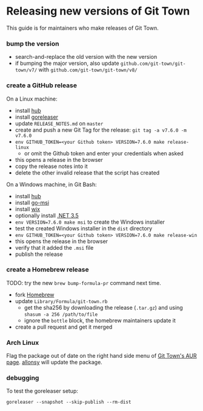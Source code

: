 # Releasing new versions of Git Town

This guide is for maintainers who make releases of Git Town.

### bump the version

- search-and-replace the old version with the new version
- if bumping the major version, also update `github.com/git-town/git-town/v7/`
  with `github.com/git-town/git-town/v8/`

### create a GitHub release

On a Linux machine:

- install [hub](https://github.com/github/hub#installation)
- install [goreleaser](https://goreleaser.com/install)
- update `RELEASE_NOTES.md` on `master`
- create and push a new Git Tag for the release: `git tag -a v7.6.0 -m v7.6.0`
- `env GITHUB_TOKEN=<your Github token> VERSION=7.6.0 make release-linux`
  - or omit the Github token and enter your credentials when asked
- this opens a release in the browser
- copy the release notes into it
- delete the other invalid release that the script has created

On a Windows machine, in Git Bash:

- install [hub](https://github.com/github/hub#installation)
- install [go-msi](https://github.com/mh-cbon/go-msi#install)
- install [wix](https://wixtoolset.org/releases)
- optionally install
  [.NET 3.5](https://dotnet.microsoft.com/download/dotnet-framework)
- `env VERSION=7.6.0 make msi` to create the Windows installer
- test the created Windows installer in the `dist` directory
- `env GITHUB_TOKEN=<your Github token> VERSION=7.6.0 make release-win`
- this opens the release in the browser
- verify that it added the `.msi` file
- publish the release

### create a Homebrew release

TODO: try the new `brew bump-formula-pr` command next time.

- fork [Homebrew](https://github.com/Homebrew/homebrew-core)
- update `Library/Formula/git-town.rb`
  - get the sha256 by downloading the release (`.tar.gz`) and using
    `shasum -a 256 /path/to/file`
  - ignore the `bottle` block, the homebrew maintainers update it
- create a pull request and get it merged

### Arch Linux

Flag the package out of date on the right hand side menu of
[Git Town's AUR page](https://aur.archlinux.org/packages/git-town/).
[allonsy](https://github.com/allonsy) will update the package.

### debugging

To test the goreleaser setup:

```
goreleaser --snapshot --skip-publish --rm-dist
```
